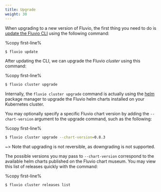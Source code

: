 ```yaml
---
title: Upgrade
weight: 30
---
```


When upgrading to a new version of Fluvio, the first thing you need to do
is [update the Fluvio CLI] using the following command:

[update the Fluvio CLI]: /cli/commands/install#fluvio-update

%copy first-line%
```bash
$ fluvio update
```

After updating the CLI, we can upgrade the Fluvio _cluster_ using this command:

%copy first-line%
```bash
$ fluvio cluster upgrade
```

Internally, the `fluvio cluster upgrade` command is actually using the
<a href="https://helm.sh/docs/helm/helm_upgrade/" target="_blank">helm</a>
package manager to upgrade the Fluvio helm charts installed on
your Kubernetes cluster.

You may optionally specify a specific Fluvio chart version by adding
the `--chart-version` argument to the upgrade command, such as the following:

%copy first-line%
```bash
$ fluvio cluster upgrade --chart-version=0.8.3
```

~> Note that upgrading is not reversible, as downgrading is not supported.

The possible versions you may pass to `--chart-version` correspond to the
available helm charts published on the Fluvio chart museum. You may view
this list of releases quickly with the command:

%copy first-line%
```bash
$ fluvio cluster releases list
```
